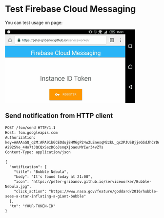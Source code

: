 # Test Firebase Cloud Messaging

You can test usage on page: 

<img src="ScreenRecord.gif" alt="" align="center">

## Send notification from HTTP client

```
POST /fcm/send HTTP/1.1
Host: fcm.googleapis.com
Authorization: key=AAAAaGQ_q2M:APA91bGCEOduj8HM6gP24w2LEnesqM2zkL_qx2PJUSBjjeGSdJhCrDoJf_WbT7wpQZrynHlESAoZ1VHX9Nro6W_tqpJ3Aw-A292SVe_4Ho7tJQCQxSezDCoJsnqXjoaouMYIwr34vZTs
Content-Type: application/json

{
  "notification": {
    "title": "Bubble Nebula",
    "body": "It's found today at 21:00",
    "icon": "https://peter-gribanov.github.io/serviceworker/Bubble-Nebula.jpg",
    "click_action": "https://www.nasa.gov/feature/goddard/2016/hubble-sees-a-star-inflating-a-giant-bubble"
  },
  "to": "YOUR-TOKEN-ID"
}
```

